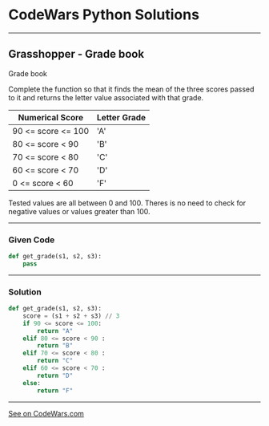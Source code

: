 # CodeWars Python Solutions

---

## Grasshopper - Grade book

Grade book

Complete the function so that it finds the mean of the three scores passed to it and returns the letter value associated with that grade.

| Numerical  Score	| Letter Grade|
|--|--|
|90 <= score <= 100	|'A'|
|80 <= score < 90	|'B'|
|70 <= score < 80	|'C'|
|60 <= score < 70	|'D'|
|0 <= score < 60	|'F'|


Tested values are all between 0 and 100. Theres is no need to check for negative values or values greater than 100.


---

### Given Code


```python
def get_grade(s1, s2, s3):
    pass
```

---

### Solution


```python
def get_grade(s1, s2, s3):
    score = (s1 + s2 + s3) // 3
    if 90 <= score <= 100:
        return "A"
    elif 80 <= score < 90 :
        return "B"
    elif 70 <= score < 80 :
        return "C"
    elif 60 <= score < 70 :
        return "D"
    else:
        return "F"
```

---


[See on CodeWars.com](https://www.codewars.com/kata/55cbd4ba903825f7970000f5)
